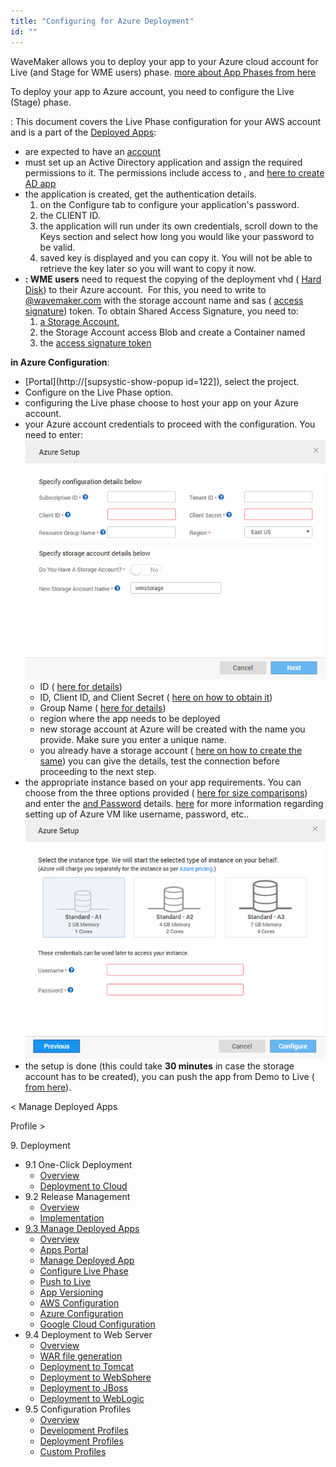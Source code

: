 ```yaml
---
title: "Configuring for Azure Deployment"
id: ""
---
```


WaveMaker allows you to deploy your app to your Azure cloud account for Live (and Stage for WME users) phase. [more about App Phases from here](/learn/app-development/deployment/release-management/)

To deploy your app to Azure account, you need to configure the Live (Stage) phase.

: This document covers the Live Phase configuration for your AWS account and is a part of the [Deployed Apps](/learn/app-development/deployment/manage-deployed-apps/):

- are expected to have an [account](https://azure.microsoft.com/en-in/free/)
- must set up an Active Directory application and assign the required permissions to it. The permissions include access to , and [here to create AD app](https://docs.microsoft.com/en-us/azure/azure-resource-manager/resource-group-create-service-principal-portal)
- the application is created, get the authentication details.
    1. on the Configure tab to configure your application's password.
    2. the CLIENT ID.
    3. the application will run under its own credentials, scroll down to the Keys section and select how long you would like your password to be valid.
    4. saved key is displayed and you can copy it. You will not be able to retrieve the key later so you will want to copy it now.
- **: WME users** need to request the copying of the deployment vhd ( [Hard Disk](https://docs.microsoft.com/en-us/azure/storage/storage-about-disks-and-vhds-linux)) to their Azure account.  For this, you need to write to [@wavemaker.com](mailto:support@wavemaker.com) with the storage account name and sas ( [access signature](https://docs.microsoft.com/en-us/azure/storage/storage-dotnet-shared-access-signature-part-1)) token. To obtain Shared Access Signature, you need to:
    1. [a Storage Account](https://docs.microsoft.com/en-us/azure/storage/storage-create-storage-account),
    2. the Storage Account access Blob and create a Container named
    3. the [access signature token](https://docs.microsoft.com/en-us/azure/storage/storage-dotnet-shared-access-signature-part-1)

**in Azure Configuration**:

- [Portal](http://[supsystic-show-popup id=122]), select the project.
- Configure on the Live Phase option.
- configuring the Live phase choose to host your app on your Azure account.
- your Azure account credentials to proceed with the configuration. You need to enter: [![](../assets/deploy_azure_account.png)](../assets/deploy_azure_account.png)
    - ID ( [here for details](https://blogs.msdn.microsoft.com/mschray/2016/03/18/getting-your-azure-subscription-guid-new-portal/))
    - ID, Client ID, and Client Secret ( [here on how to obtain it](https://docs.microsoft.com/en-us/azure/azure-resource-manager/resource-group-create-service-principal-portal#get-tenant-id))
    - Group Name ( [here for details](https://docs.microsoft.com/en-us/azure/azure-resource-manager/resource-group-portal))
    - region where the app needs to be deployed
    - new storage account at Azure will be created with the name you provide. Make sure you enter a unique name.
    - you already have a storage account ( [here on how to create the same](https://docs.microsoft.com/en-us/azure/storage/storage-create-storage-account)) you can give the details, test the connection before proceeding to the next step.
- the appropriate instance based on your app requirements. You can choose from the three options provided ( [here for size comparisons](https://docs.microsoft.com/en-in/azure/virtual-machines/windows/sizes-general#a-series)) and enter the [and Password](https://docs.microsoft.com/en-us/azure/virtual-machines/windows/classic/tutorial#1-basics-blade) details. [here](https://docs.microsoft.com/en-us/azure/virtual-machines/windows/faq) for more information regarding setting up of Azure VM like username, password, etc.. [![](../assets/deploy_azure_instance.png)](../assets/deploy_azure_instance.png)
- the setup is done (this could take **30 minutes** in case the storage account has to be created), you can push the app from Demo to Live ( [from here](/learn/app-development/deployment/manage-deployed-apps/#push-to-live)).

< Manage Deployed Apps

Profile >

9\. Deployment

- 9.1 One-Click Deployment
    - [Overview](/learn/app-development/deployment/one-click-deployment/)
    - [Deployment to Cloud](/learn/app-development/deployment/one-click-deployment/#cloud-deployment)
- 9.2 Release Management
    - [Overview](/learn/app-development/deployment/release-management/)
    - [Implementation](/learn/app-development/deployment/release-management/#working)
- [9.3 Manage Deployed Apps](/learn/app-development/deployment/manage-deployed-apps/)
    - [Overview](/learn/app-development/deployment/manage-deployed-apps/)
    - [Apps Portal](/learn/app-development/deployment/manage-deployed-apps/#apps-portal)
    - [Manage Deployed App](/learn/app-development/deployment/manage-deployed-apps/#manage-deployed-app)
    - [Configure Live Phase](/learn/app-development/deployment/manage-deployed-apps/#configure-live)
    - [Push to Live](/learn/app-development/deployment/manage-deployed-apps/#push-to-live)
    - [App Versioning](/learn/app-development/deployment/manage-deployed-apps/#versioning)
    - [AWS Configuration](/learn/app-development/deployment/deployment-to-aws/)
    - [Azure Configuration](#)
    - [Google Cloud Configuration](/learn/app-development/deployment/deployment-google-cloud/)
- 9.4 Deployment to Web Server
    - [Overview](/learn/app-development/deployment/deployment-web-server/#)
    - [WAR file generation](/learn/app-development/deployment/deployment-web-server/#war-file-generation)
    - [Deployment to Tomcat](/learn/how-tos/wavemaker-application-deployment-tomcat/)
    - [Deployment to WebSphere](/learn/how-tos/wavemaker-application-deployment-websphere-liberty-profile/)
    - [Deployment to JBoss](/learn/how-tos/wavemaker-application-deployment-jboss/)
    - [Deployment to WebLogic](/learn/how-tos/wavemaker-application-deployment-weblogic-application-server/)
- 9.5 Configuration Profiles
    - [Overview](/learn/app-development/deployment/configuration-profiles/)
    - [Development Profiles](/learn/app-development/deployment/configuration-profiles/#dev-profile)
    - [Deployment Profiles](/learn/app-development/deployment/configuration-profiles/#deploy-profile)
    - [Custom Profiles](/learn/app-development/deployment/configuration-profiles/#custom-profile)
